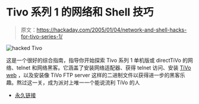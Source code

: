 # Tivo 系列 1 的网络和 Shell 技巧

> 原文：<https://hackaday.com/2005/01/04/network-and-shell-hacks-for-tivo-series-1/>

![hacked Tivo](img/3bb75eb66860842dfaad6f0bad391e0c.png)

这是一个很好的综合指南，指导你开始探索 Tivo 系列 1 单机版或 directTiVo 的网络、telnet 和网络黑客。它涵盖了安装网络适配器、获得 telnet 访问、安装 [TiVo web](http://tivo.lightn.org/) ，以及安装像 TiVo FTP server 这样的二进制文件以获得进一步的黑客乐趣。熬过这一关，成为派对上唯一一个能说流利 TiVo 的人

*   [永久链接](http://tivo.stevejenkins.com/network_cd.html#_Toc67665652)
